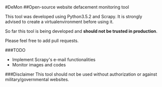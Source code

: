 #DeMon
##Open-source website defacement monitoring tool

This tool was developed using Python3.5.2 and Scrapy. It is strongly advised to create a virtualenvironment before using it.

So far this tool is being developed and **should not be trusted in production**.

Please feel free to add pull requests.

###TODO
* Implement Scrapy's e-mail functionalities
* Monitor images and codes

###Disclaimer
This tool should not be used without authorization or against military/governmental websites.
